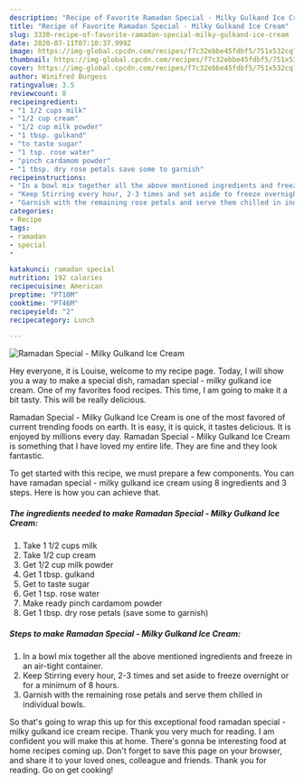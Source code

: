 ```yaml
---
description: "Recipe of Favorite Ramadan Special - Milky Gulkand Ice Cream"
title: "Recipe of Favorite Ramadan Special - Milky Gulkand Ice Cream"
slug: 3330-recipe-of-favorite-ramadan-special-milky-gulkand-ice-cream
date: 2020-07-11T07:10:37.999Z
image: https://img-global.cpcdn.com/recipes/f7c32ebbe45fdbf5/751x532cq70/ramadan-special-milky-gulkand-ice-cream-recipe-main-photo.jpg
thumbnail: https://img-global.cpcdn.com/recipes/f7c32ebbe45fdbf5/751x532cq70/ramadan-special-milky-gulkand-ice-cream-recipe-main-photo.jpg
cover: https://img-global.cpcdn.com/recipes/f7c32ebbe45fdbf5/751x532cq70/ramadan-special-milky-gulkand-ice-cream-recipe-main-photo.jpg
author: Winifred Burgess
ratingvalue: 3.5
reviewcount: 8
recipeingredient:
- "1 1/2 cups milk"
- "1/2 cup cream"
- "1/2 cup milk powder"
- "1 tbsp. gulkand"
- "to taste sugar"
- "1 tsp. rose water"
- "pinch cardamom powder"
- "1 tbsp. dry rose petals save some to garnish"
recipeinstructions:
- "In a bowl mix together all the above mentioned ingredients and freeze in an air-tight container."
- "Keep Stirring every hour, 2-3 times and set aside to freeze overnight or for a minimum of 8 hours."
- "Garnish with the remaining rose petals and serve them chilled in individual bowls."
categories:
- Recipe
tags:
- ramadan
- special
- 

katakunci: ramadan special  
nutrition: 192 calories
recipecuisine: American
preptime: "PT10M"
cooktime: "PT46M"
recipeyield: "2"
recipecategory: Lunch

---
```



![Ramadan Special - Milky Gulkand Ice Cream](https://img-global.cpcdn.com/recipes/f7c32ebbe45fdbf5/751x532cq70/ramadan-special-milky-gulkand-ice-cream-recipe-main-photo.jpg)

Hey everyone, it is Louise, welcome to my recipe page. Today, I will show you a way to make a special dish, ramadan special - milky gulkand ice cream. One of my favorites food recipes. This time, I am going to make it a bit tasty. This will be really delicious.



Ramadan Special - Milky Gulkand Ice Cream is one of the most favored of current trending foods on earth. It is easy, it is quick, it tastes delicious. It is enjoyed by millions every day. Ramadan Special - Milky Gulkand Ice Cream is something that I have loved my entire life. They are fine and they look fantastic.


To get started with this recipe, we must prepare a few components. You can have ramadan special - milky gulkand ice cream using 8 ingredients and 3 steps. Here is how you can achieve that.

<!--inarticleads1-->

##### The ingredients needed to make Ramadan Special - Milky Gulkand Ice Cream:

1. Take 1 1/2 cups milk
1. Take 1/2 cup cream
1. Get 1/2 cup milk powder
1. Get 1 tbsp. gulkand
1. Get to taste sugar
1. Get 1 tsp. rose water
1. Make ready pinch cardamom powder
1. Get 1 tbsp. dry rose petals (save some to garnish)




<!--inarticleads2-->

##### Steps to make Ramadan Special - Milky Gulkand Ice Cream:

1. In a bowl mix together all the above mentioned ingredients and freeze in an air-tight container.
1. Keep Stirring every hour, 2-3 times and set aside to freeze overnight or for a minimum of 8 hours.
1. Garnish with the remaining rose petals and serve them chilled in individual bowls.




So that's going to wrap this up for this exceptional food ramadan special - milky gulkand ice cream recipe. Thank you very much for reading. I am confident you will make this at home. There's gonna be interesting food at home recipes coming up. Don't forget to save this page on your browser, and share it to your loved ones, colleague and friends. Thank you for reading. Go on get cooking!

